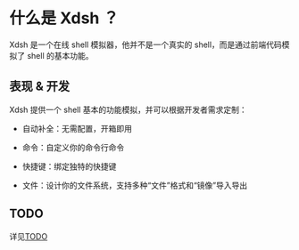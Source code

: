 # 什么是 Xdsh ？

Xdsh 是一个在线 shell 模拟器，他并不是一个真实的 shell，而是通过前端代码模拟了 shell 的基本功能。

## 表现 & 开发

Xdsh 提供一个 shell 基本的功能模拟，并可以根据开发者需求定制：

- 自动补全：无需配置，开箱即用

- 命令：自定义你的命令行命令

- 快捷键：绑定独特的快捷键

- 文件：设计你的文件系统，支持多种“文件”格式和“镜像”导入导出

## TODO

详见[TODO](/guide/TODO.md)